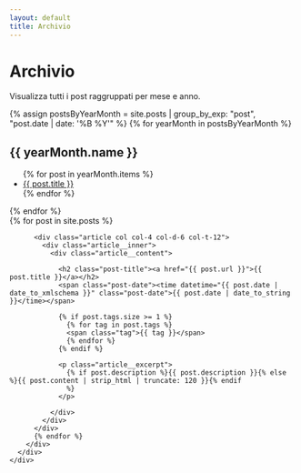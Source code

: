 ```yaml
---
layout: default
title: Archivio
---
```


# Archivio

Visualizza tutti i post raggruppati per mese e anno.

{% assign postsByYearMonth = site.posts | group_by_exp: "post", "post.date | date: '%B %Y'" %}
{% for yearMonth in postsByYearMonth %}
  <h2>{{ yearMonth.name }}</h2>
  <ul>
    {% for post in yearMonth.items %}
      <li><a href="{{ post.url }}">{{ post.title }}</a></li>
    {% endfor %}
  </ul>
{% endfor %}

<div class="container">
  <div class="row">
    <div class="col col-12">
      <div class="contaniner__inner animate">
        <div class="row">
          {% for post in site.posts %}
          
          <div class="article col col-4 col-d-6 col-t-12">
            <div class="article__inner">
              <div class="article__content">
          
                <h2 class="post-title"><a href="{{ post.url }}">{{ post.title }}</a></h2> 
                <span class="post-date"><time datetime="{{ post.date | date_to_xmlschema }}" class="post-date">{{ post.date | date_to_string }}</time></span>

                {% if post.tags.size >= 1 %}
                  {% for tag in post.tags %}
                  <span class="tag">{{ tag }}</span>
                  {% endfor %}
                {% endif %}

                <p class="article__excerpt">
                  {% if post.description %}{{ post.description }}{% else %}{{ post.content | strip_html | truncate: 120 }}{% endif
                  %}
                </p>

              </div>
            </div>
          </div>
          {% endfor %}
        </div>
      </div>
    </div>
  </div>
</div>
